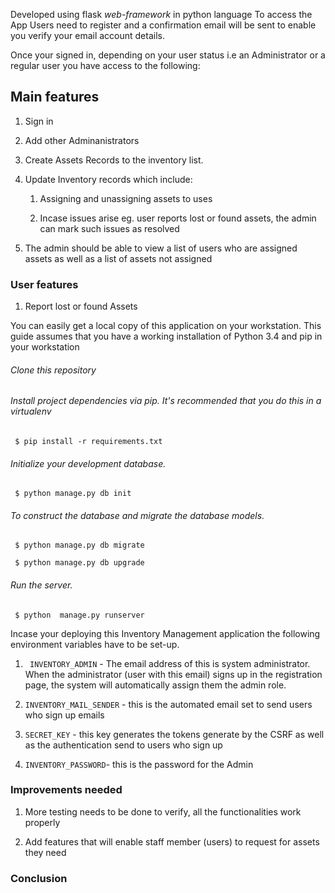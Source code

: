 
Developed using flask *web-framework* in python language
To access the App Users need to register and a confirmation email will be sent to enable you verify your email account details.

Once your signed in, depending on your user status i.e an Administrator or a regular user you have access to the following:

## Main features
1. Sign in

2. Add other Adminanistrators

3. Create Assets Records to the inventory list.

4. Update Inventory records which include:

    1. Assigning and unassigning  assets to uses

    2. Incase issues arise eg. user reports lost or found assets, the admin can mark such issues as resolved

5. The admin should be able to view a list of users who are assigned assets as well as a list of assets not assigned


### User features
1. Report lost or found Assets

You can easily get a local copy of this application on your workstation. This guide assumes that you have a working installation of Python 3.4 and pip in your workstation

###### Clone this repository

###### Install project dependencies via pip. It's recommended that you do this in a virtualenv

` $ pip install -r requirements.txt`

###### Initialize your development database.

` $ python manage.py db init`

###### To construct the database and migrate the database models.


` $ python manage.py db migrate`

` $ python manage.py db upgrade`

###### Run the server.

` $ python  manage.py runserver`



Incase your deploying this Inventory Management application the following environment variables have to be set-up.

1. ` INVENTORY_ADMIN` - The email address of this is system administrator. When the administrator (user with this email) signs up in the registration page, the system will automatically assign them the admin role.

2. `INVENTORY_MAIL_SENDER` - this is the automated email set to send users who sign up emails 

3. `SECRET_KEY` - this key generates the tokens generate by the CSRF as well as the authentication send to users who sign up 

4. `INVENTORY_PASSWORD`- this is the password for the Admin


### Improvements needed
1. More testing needs to be  done to verify, all the functionalities work properly

2. Add  features that will enable staff member (users) to request for assets they need


### Conclusion 

